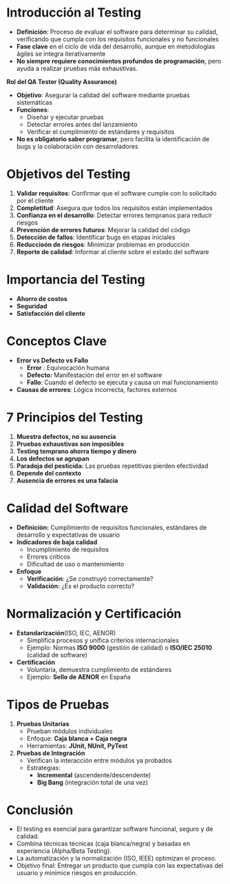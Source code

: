 # Introducción al Testing

- **Definición**: Proceso de evaluar el software para determinar su calidad, verificando que cumpla con los requisitos funcionales y no funcionales
- **Fase clave** en el ciclo de vida del desarrollo, aunque en metodologías ágiles se integra iterativamente
- **No siempre requiere conocimientos profundos de programación**, pero ayuda a realizar pruebas más exhaustivas.

**Rol del QA Tester (Quality Assurance)**
- **Objetivo**: Asegurar la calidad del software mediante pruebas sistemáticas
- **Funciones**:
	- Diseñar y ejecutar pruebas
	- Detectar errores antes del lanzamiento
	- Verificar el cumplimiento de estándares y requisitos
- **No es obligatorio saber programar**, pero facilita la identificación de bugs y la colaboración con desarroladores
# Objetivos del Testing

1. **Validar requisitos**: Confirmar que el software cumple con lo solicitado por el cliente
2. **Completitud**: Asegura que todos los requisitos están implementados
3. **Confianza en el desarrollo**: Detectar errores tempranos para reducir riesgos
4. **Prevención de errores futuros**: Mejorar la calidad del código
5. **Detección de fallos**: Identificar bugs en etapas iniciales
6. **Reduccioón de riesgos**: Minimizar problemas en producción
7. **Reporte de calidad**: Informar al cliente sobre el estado del software

# Importancia del Testing
- **Ahorro de costos**
- **Seguridad**
-   **Satisfacción del cliente**

# Conceptos Clave
- **Error vs Defecto vs Fallo**
	- **Error** : Equivocación humana
	- **Defecto:** Manifestación del error en el software
	- **Fallo**: Cuando el defecto se ejecuta y causa un mal funcionamiento
- **Causas de errores**: Lógica incorrecta, factores externos

# 7 Principios del Testing

1. **Muestra defectos, no su ausencia**
2. **Pruebas exhaustivas son imposibles**
3. **Testing temprano ahorra tiempo y dinero**
4. **Los defectos se agrupan**
5. **Paradoja del pesticida:** Las pruebas repetitivas pierden efectividad
6. **Depende del contexto**
7. **Ausencia de errores es una falacia**

# Calidad del Software

- **Definición:** Cumplimiento de requisitos funcionales, estándares de desarrollo y expectativas de usuario
- **Indicadores de baja calidad**
	- Incumplimiento de requisitos
	- Errores críticos
	- Dificultad de uso o mantenimiento
- **Enfoque**
	- **Verificación**: ¿Se construyó correctamente?
	- **Validación:** ¿Es el producto correcto?

# Normalización y Certificación

- **Estandarización**(ISO, IEC, AENOR)
	- Simplifica procesos y unifica criterios internacionales
	- Ejemplo: Normas **ISO 9000** (gestión de calidad) o **ISO/IEC 25010** (calidad de software)
- **Certificación**
	- Voluntaria, demuestra cumplimiento de estándares
	- Ejemplo: **Sello de AENOR** en España

# Tipos de Pruebas

1. **Pruebas Unitarias**
	- Prueban módulos individuales
	- Enfoque: **Caja blanca + Caja negra**
	- Herramientas: **JUnit, NUnit, PyTest**
2. **Pruebas de Integración**
	- Verifican la interacción entre módulos ya probados
	- Estrategias:
		- **Incremental** (ascendente/descendente)
		- **Big Bang** (integración total de una vez)

# Conclusión

- El testing es esencial para garantizar software funcional, seguro y de calidad.
- Combina técnicas técnicas (caja blanca/negra) y basadas en experiencia (Alpha/Beta Testing).
- La automatización y la normalización (ISO, IEEE) optimizan el proceso.
- Objetivo final: Entregar un producto que cumpla con las expectativas del usuario y minimice riesgos en producción.
